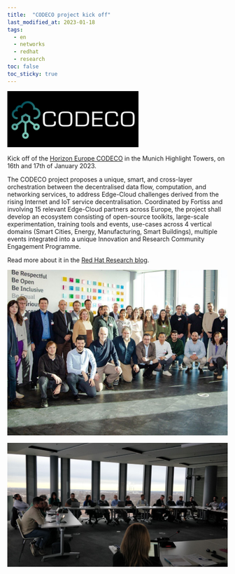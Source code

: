 ```yaml
---
title:  "CODECO project kick off"
last_modified_at: 2023-01-18
tags:
  - en
  - networks
  - redhat
  - research
toc: false
toc_sticky: true
---
```


[![](/assets/images/posts/2023-01-18-codeco-kickoff/1.png)](https://he-codeco.eu/)

Kick off of the [Horizon Europe CODECO](https://he-codeco.eu/) in the Munich Highlight Towers, on 16th and 17th of January 2023.

The CODECO project proposes a unique, smart, and cross-layer orchestration between the
decentralised data flow, computation, and networking services, to address Edge-Cloud
challenges derived from the rising Internet and IoT service decentralisation.
Coordinated by Fortiss and involving 15 relevant Edge-Cloud partners
across Europe, the project shall develop an ecosystem consisting of open-source toolkits,
large-scale experimentation, training tools and events, use-cases across 4 vertical domains
(Smart Cities, Energy, Manufacturing, Smart Buildings), multiple events integrated into a
unique Innovation and Research Community Engagement Programme.

Read more about it in the [Red Hat Research blog](https://research.redhat.com/blog/research_project/codeco/).

![](/assets/images/posts/2023-01-18-codeco-kickoff/2.jpg)

![](/assets/images/posts/2023-01-18-codeco-kickoff/3.jpg)